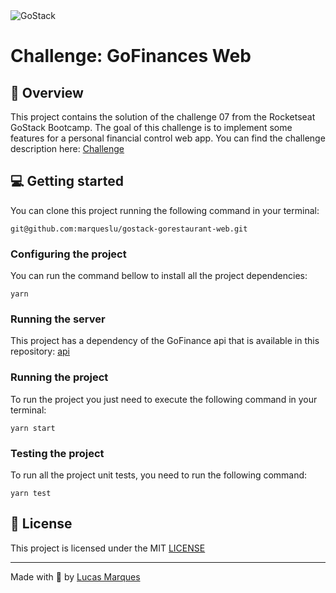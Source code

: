 <img alt="GoStack" src="https://storage.googleapis.com/golden-wind/bootcamp-gostack/header-desafios.png" />

# Challenge: GoFinances Web

## :rocket: Overview

This project contains the solution of the challenge 07 from the Rocketseat GoStack Bootcamp.
The goal of this challenge is to implement some features for a personal financial control web app.
You can find the challenge description here: [Challenge](https://github.com/Rocketseat/bootcamp-gostack-desafios/blob/master/desafio-fundamentos-reactjs/README.md)

## :computer: Getting started

You can clone this project running the following command in your terminal:

```
git@github.com:marqueslu/gostack-gorestaurant-web.git
```

### Configuring the project

You can run the command bellow to install all the project dependencies:

```
yarn
```

### Running the server

This project has a dependency of the GoFinance api that is available in this repository:
[api](https://github.com/marqueslu/gostack-nodejs-upload)


### Running the project

To run the project you just need to execute the following command in your terminal:

```
yarn start
```

### Testing the project

To run all the project unit tests, you need to run the following command:

```
yarn test
```

## :memo: License

This project is licensed under the MIT [LICENSE](https://github.com/marqueslu/gostack-reactjs-fundamentals/blob/master/LICENSE)

---

Made with :purple_heart: by [Lucas Marques](https://github.com/marqueslu)
